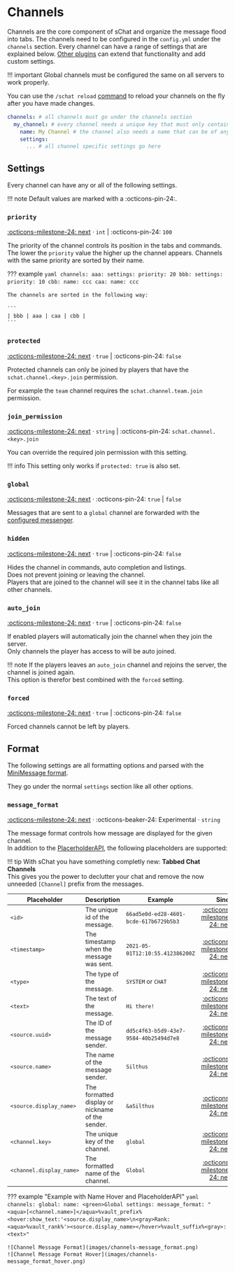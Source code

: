 # Channels

Channels are the core component of sChat and organize the message flood into tabs. The channels need to be configured in the `config.yml` under the `channels` section.
Every channel can have a range of settings that are explained below. [Other plugins][developer] can extend that functionality and add custom settings.

!!! important
    Global channels must be configured the same on all servers to work properly.

You can use the `/schat reload` [command][commands] to reload your channels on the fly after you have made changes.

```yaml
channels: # all channels must go under the channels section
  my_channel: # every channel needs a unique key that must only contain letters, numbers, underscores or dashes
    name: My Channel # the channel also needs a name that can be of any format and is parsed as a minimessage
    settings:
      ... # all channel specific settings go here
```

## Settings

Every channel can have any or all of the following settings.  

!!! note
    Default values are marked with a :octicons-pin-24:.

### `priority`

[:octicons-milestone-24: next][next] · `int` | :octicons-pin-24: `100`

The priority of the channel controls its position in the tabs and commands.  
The lower the `priority` value the higher up the channel appears.
Channels with the same priority are sorted by their name.

??? example
    ```yaml
    channels:
    aaa:
        settings:
        priority: 20
    bbb:
        settings:
        priority: 10
    cbb:
        name: ccc
    caa:
        name: ccc
    ```

    The channels are sorted in the following way:

    ```
    | bbb | aaa | caa | cbb |
    ```

### `protected`

[:octicons-milestone-24: next][next] · `true` | :octicons-pin-24: `false`

Protected channels can only be joined by players that have the `schat.channel.<key>.join` permission.  

For example the `team` channel requires the `schat.channel.team.join` permission.

### `join_permission`

[:octicons-milestone-24: next][next] · `string` | :octicons-pin-24: `schat.channel.<key>.join`

You can override the required join permission with this setting.

!!! info
    This setting only works if `protected: true` is also set.

### `global`

[:octicons-milestone-24: next][next] · :octicons-pin-24: `true` | `false`

Messages that are sent to a `global` channel are forwarded with the [configured messenger][messenger].  

### `hidden`

[:octicons-milestone-24: next][next] · `true` | :octicons-pin-24: `false`

Hides the channel in commands, auto completion and listings.  
Does not prevent joining or leaving the channel.  
Players that are joined to the channel will see it in the channel tabs like all other channels.

### `auto_join`

[:octicons-milestone-24: next][next] · `true` | :octicons-pin-24: `false`

If enabled players will automatically join the channel when they join the server.  
Only channels the player has access to will be auto joined.

!!! note
    If the players leaves an `auto_join` channel and rejoins the server, the channel is joined again.  
    This option is therefor best combined with the `forced` setting.

### `forced`

[:octicons-milestone-24: next][next] · `true` | :octicons-pin-24: `false`

Forced channels cannot be left by players.

## Format

The following settings are all formatting options and parsed with the [MiniMessage format][minimessage].

They go under the normal `settings` section like all other options.

### `message_format`

[:octicons-milestone-24: next][next] · :octicons-beaker-24: Experimental · `string`

The message format controls how message are displayed for the given channel.  
In addition to the [PlacerholderAPI][placeholderapi], the following placeholders are supported:

!!! tip
    With sChat you have something completly new: **Tabbed Chat Channels**  
    This gives you the power to declutter your chat and remove the now unneeded `[Channel]` prefix from the messages.

| Placeholder | Description | Example | Since |
| ----------- | ------- | -------- | -------: |
| `<id>` | The unique id of the message. | `66ad5e0d-ed28-4601-bcde-617b6729b5b3` | [:octicons-milestone-24: next][next] |
| `<timestamp>` | The timestamp when the message was sent. | `2021-05-01T12:10:55.412386200Z` | [:octicons-milestone-24: next][next] |
| `<type>` | The type of the message. | `SYSTEM` or `CHAT` | [:octicons-milestone-24: next][next] |
| `<text>` | The text of the message. | `Hi there!` | [:octicons-milestone-24: next][next] |
| `<source.uuid>` | The ID of the message sender. | `dd5c4f63-b5d9-43e7-9584-40b25494d7e8` | [:octicons-milestone-24: next][next] |
| `<source.name>` | The name of the message sender. | `Silthus` | [:octicons-milestone-24: next][next] |
| `<source.display_name>` | The formatted display or nickname of the sender. | `&aSilthus` | [:octicons-milestone-24: next][next] |
| `<channel.key>` | The unique key of the channel. | `global` | [:octicons-milestone-24: next][next] |
| `<channel.display_name>` | The formatted name of the channel. | `Global` | [:octicons-milestone-24: next][next] |

??? example "Example with Name Hover and PlaceholderAPI"
    ```yaml
    channels:
      global:
        name: <green>Global
        settings:
          message_format: "<aqua>[<channel.name>]</aqua>%vault_prefix%<hover:show_text:'<source.display_name>\n<gray>Rank: <aqua>%vault_rank%'><source.display_name></hover>%vault_suffix%<gray>: <text>"
    ```

    ![Channel Message Format](images/channels-message_format.png)
    ![Channel Message Format Hover](images/channels-message_format_hover.png)

[next]: https://github.com/sVoxelDev/sChat/releases/latest
[developer]: /developer
[commands]: /commands
[messenger]: reference.md#messenger
[minimessage]: minimessage.md
[placeholderapi]: /extensions/placeholderapi